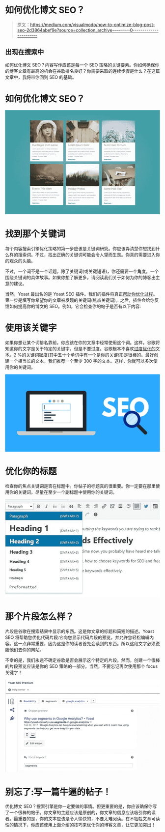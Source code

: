 # 如何优化博文 SEO？

> 原文：<https://medium.com/visualmodo/how-to-optimize-blog-post-seo-2d3864abef9e?source=collection_archive---------0----------------------->

## 出现在搜索中

如何优化博文 SEO？内容写作应该是每一个 SEO 策略的关键要素。你如何确保你的博客文章有最高的机会在谷歌排名良好？你需要采取的连续步骤是什么？在这篇文章中，我将带你回到 SEO 的基础。

# 如何优化博文 SEO？

![](img/53f04b774de03cca2f1b40f8914b9876.png)

# 找到那个关键词

每个内容搜索引擎优化策略的第一步应该是关键词研究。你应该弄清楚你想找到什么样的搜索词。不过，找出正确的关键词可能会令人望而生畏。你真的需要进入你的观众的头脑。

不过，一个词不是一个话题。除了关键词(或关键短语)，你还需要一个角度，一个围绕关键词的具体故事。如果你想了解更多，请阅读我们关于如何为你的博客出主意的建议。

当然，Yoast 最出名的是 Yoast SEO 插件。我们的插件将真正[帮助你优化过程](https://yoast.com/wordpress-seo-content-analysis/)。第一步是填写你希望你的文章被发现的关键词(焦点关键词)。之后，插件会给你反馈如何提高你的博文的 SEO。例如，它会检查你的帖子是否有以下内容:

# 使用该关键字

如果你想让某个词排名靠前，你应该在你的文章中经常使用这个词。这样，谷歌将知道你的文字是关于特定的关键字。但是不要过度。谷歌根本不喜欢[过度优化的](https://visualmodo.com/)文本。2 %的关键词密度(其中五十个单词中有一个是你的关键词)是很棒的。最好创建一个相当长的文本，我们推荐一个至少 300 字的文本。这样，你就可以多次使用你的关键词。

![](img/d9016b54e104b683713fe4154b62db2a.png)

# 优化你的标题

检查你的焦点关键词是否在标题中。你帖子的标题真的很重要。你一定要在那里使用你的关键词。尽量在至少一个副标题中使用你的关键词。

![](img/ee4b0cae045b37d394ca42828d7ea120.png)

# 那个片段怎么样？

片段是谷歌在搜索结果中显示的东西。这是你文章的标题和简短的描述。Yoast SEO 将帮助您优化代码片段:它向您显示代码片段的预览，并允许您轻松编辑内容。这一点非常重要，因为这是你的读者首先会读到的东西。所以这段文字必须说服他们去你的网站。

不幸的是，我们永远不确定谷歌是否会展示这个特定的片段。然而，创建一个很棒的片段预览应该是你的 SEO 策略的一部分。当然，不要忘记再次使用那个 focus 关键字！

![](img/c804fb85259994fcb4c3150b7024e91f.png)

# 别忘了:写一篇牛逼的帖子！

优化博文 SEO？搜索引擎是你一定要做的事情。但更重要的是，你应该确保你写了一个很棒的帖子。你文章的主题应该是原创的，你文章的信息应该吸引你的读者。最重要的是，你的文本应该是令人愉快的，不要太难阅读。在不牺牲文章可读性的情况下，你应该使用上面介绍的技巧来优化你的博客文章，让它更加突出！